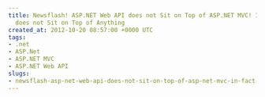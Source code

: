 ```yaml
---
title: Newsflash! ASP.NET Web API does not Sit on Top of ASP.NET MVC! In Fact, It
  does not Sit on Top of Anything
created_at: 2012-10-20 08:57:00 +0000 UTC
tags:
- .net
- ASP.Net
- ASP.NET MVC
- ASP.NET Web API
slugs:
- newsflash-asp-net-web-api-does-not-sit-on-top-of-asp-net-mvc-in-fact-it-does-not-sit-on-top-of-anything
---
```

